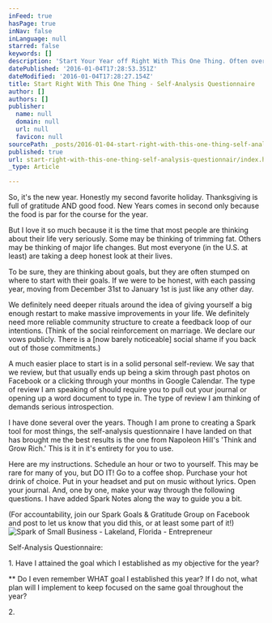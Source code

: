```yaml
---
inFeed: true
hasPage: true
inNav: false
inLanguage: null
starred: false
keywords: []
description: 'Start Your Year off Right With This One Thing. Often overlooked but critical to a healthy year. Self-Analysis Questionnaire '
datePublished: '2016-01-04T17:28:53.351Z'
dateModified: '2016-01-04T17:28:27.154Z'
title: Start Right With This One Thing - Self-Analysis Questionnaire
author: []
authors: []
publisher:
  name: null
  domain: null
  url: null
  favicon: null
sourcePath: _posts/2016-01-04-start-right-with-this-one-thing-self-analysis-questionnair.md
published: true
url: start-right-with-this-one-thing-self-analysis-questionnair/index.html
_type: Article

---
```

So, it's the new year. Honestly my second favorite holiday. Thanksgiving is full of gratitude AND good food. New Years comes in second only because the food is par for the course for the year.

But I love it so much because it is the time that most people are thinking about their life very seriously. Some may be thinking of trimming fat. Others may be thinking of major life changes. But most everyone (in the U.S. at least) are taking a deep honest look at their lives.

To be sure, they are thinking about goals, but they are often stumped on where to start with their goals. If we were to be honest, with each passing year, moving from December 31st to January 1st is just like any other day.

We definitely need deeper rituals around the idea of giving yourself a big enough restart to make massive improvements in your life. We definitely need more reliable community structure to create a feedback loop of our intentions. (Think of the social reinforcement on marriage. We declare our vows publicly. There is a \[now barely noticeable\] social shame if you back out of those commitments.)

A much easier place to start is in a solid personal self-review. We say that we review, but that usually ends up being a skim through past photos on Facebook or a clicking through your months in Google Calendar. The type of review I am speaking of should require you to pull out your journal or opening up a word document to type in. The type of review I am thinking of demands serious introspection.

I have done several over the years. Though I am prone to creating a Spark tool for most things, the self-analysis questionnaire I have landed on that has brought me the best results is the one from Napoleon Hill's 'Think and Grow Rich.' This is it in it's entirety for you to use.

Here are my instructions. Schedule an hour or two to yourself. This may be rare for many of you, but DO IT! Go to a coffee shop. Purchase your hot drink of choice. Put in your headset and put on music without lyrics. Open your journal. And, one by one, make your way through the following questions. I have added Spark Notes along the way to guide you a bit.

(For accountability, join our Spark Goals & Gratitude Group on Facebook and post to let us know that you did this, or at least some part of it!)
![Spark of Small Business - Lakeland, Florida - Entrepreneur](https://the-grid-user-content.s3-us-west-2.amazonaws.com/da4a170a-896c-4ff4-931c-37ecba03828b.png)

Self-Analysis Questionnaire:

1\. Have I attained the goal which I established as my objective for the year?

\*\* Do I even remember WHAT goal I established this year? If I do not, what plan will I implement to keep focused on the same goal throughout the year?

2\.